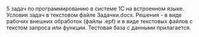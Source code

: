 5 задач по программированию в системе 1С на встроенном языке.
Условия задач в текстовом файле Задачки.docx.
Решения - в виде рабочих внешних обработок (файлы .epf) и в виде текстовых файлов с текстом запроса или функции.
Тестовая база с данными прилагается.
